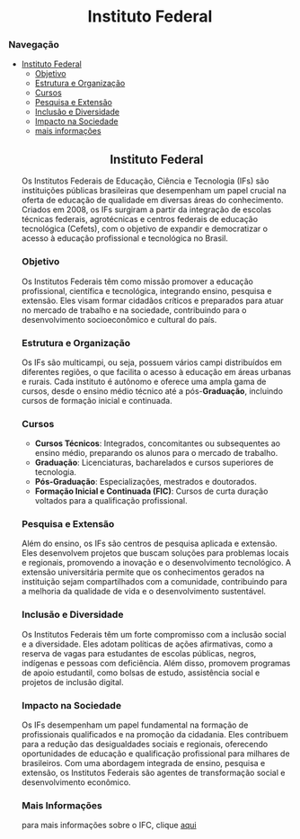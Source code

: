 <h1 style="text-align: center">
    Instituto Federal
</h1>
<h3>
    Navegação
</h3>
<ul>
    <li><a href="#IF">Instituto Federal</a>
        <ul>
            <li><a href="#obj">Objetivo</a></li>
            <li><a href="#EO">Estrutura e Organização</a></li>
            <li><a href="#cursos">Cursos</a></li>
            <li><a href="#PE">Pesquisa e Extensão</a></li>
            <li><a href="#ID">Inclusão e Diversidade</a></li>
            <li><a href="#IS">Impacto na Sociedade</a></li>
            <li><a href="#info">mais informações</a></li>
        </ul>
</li>
<section >
<h2 style="text-align: center" id="IF">Instituto Federal</h2>
<p>Os Institutos Federais de Educação, Ciência e Tecnologia (IFs) são instituições públicas brasileiras que desempenham um papel crucial na oferta de educação de qualidade em diversas áreas do conhecimento. Criados em 2008, os IFs surgiram a partir da integração de escolas técnicas federais, agrotécnicas e centros federais de educação tecnológica (Cefets), com o objetivo de expandir e democratizar o acesso à educação profissional e tecnológica no Brasil.</p>
<h3 id="obj">Objetivo</h3>
<p>Os Institutos Federais têm como missão promover a educação profissional, científica e tecnológica, integrando ensino, pesquisa e extensão. Eles visam formar cidadãos críticos e preparados para atuar no mercado de trabalho e na sociedade, contribuindo para o desenvolvimento socioeconômico e cultural do país.</p>
<h3 id="EO">Estrutura e Organização</h3>
<p>Os IFs são multicampi, ou seja, possuem vários campi distribuídos em diferentes regiões, o que facilita o acesso à educação em áreas urbanas e rurais. Cada instituto é autônomo e oferece uma ampla gama de cursos, desde o ensino médio técnico até a pós-<b>Graduação</b>, incluindo cursos de formação inicial e continuada.</p>
<h3 id="cursos">Cursos</h3>
<ul>
    <li><b>Cursos Técnicos</b>: Integrados, concomitantes ou subsequentes ao ensino médio, preparando os alunos para o mercado de trabalho.</li>
    <li><b><b>Graduação</b></b>: Licenciaturas, bacharelados e cursos superiores de tecnologia.</li>
    <li><b>Pós-<b>Graduação</b></b>: Especializações, mestrados e doutorados.</li>
    <li><b>Formação Inicial e Continuada (FIC)</b>: Cursos de curta duração voltados para a qualificação profissional.</li>
</ul>
<h3 id="PE">Pesquisa e Extensão</h3>
<p>Além do ensino, os IFs são centros de pesquisa aplicada e extensão. Eles desenvolvem projetos que buscam soluções para problemas locais e regionais, promovendo a inovação e o desenvolvimento tecnológico. A extensão universitária permite que os conhecimentos gerados na instituição sejam compartilhados com a comunidade, contribuindo para a melhoria da qualidade de vida e o desenvolvimento sustentável.</p>
<h3 id="ID">Inclusão e Diversidade</h3>
<p>Os Institutos Federais têm um forte compromisso com a inclusão social e a diversidade. Eles adotam políticas de ações afirmativas, como a reserva de vagas para estudantes de escolas públicas, negros, indígenas e pessoas com deficiência. Além disso, promovem programas de apoio estudantil, como bolsas de estudo, assistência social e projetos de inclusão digital.</p>
<h3 id="IS">Impacto na Sociedade</h3>
<p>Os IFs desempenham um papel fundamental na formação de profissionais qualificados e na promoção da cidadania. Eles contribuem para a redução das desigualdades sociais e regionais, oferecendo oportunidades de educação e qualificação profissional para milhares de brasileiros. Com uma abordagem integrada de ensino, pesquisa e extensão, os Institutos Federais são agentes de transformação social e desenvolvimento econômico.</p>
<h3 id="info">Mais Informações</h3>
<p>para mais informações sobre o IFC, clique <a href="">aqui</a></p>
</section>
